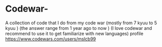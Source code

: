 # Codewar-
A collection of code that I do from my code war 
(mostly from 7 kyuu to 5 kyuu )
(the answer range from 1 year ago to now )
(I love codewar and recommend to use it to get familiarize with new languages)
profile https://www.codewars.com/users/mslcb99
